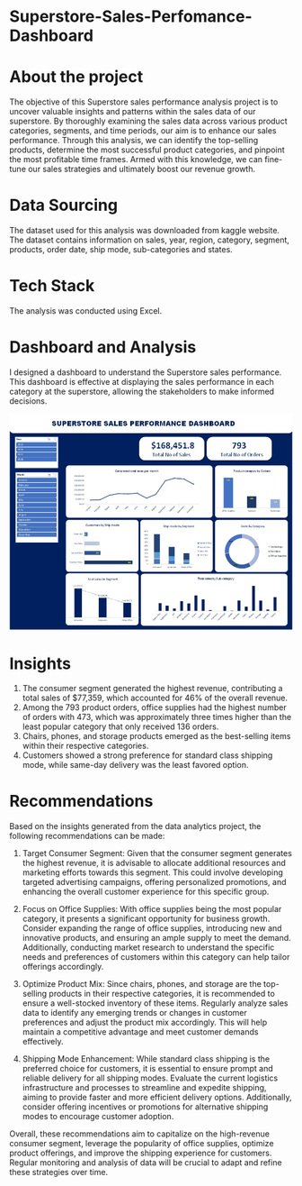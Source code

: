 # Superstore-Sales-Perfomance-Dashboard

# About the project
The objective of this Superstore sales performance analysis project is to uncover valuable insights and patterns within the sales data of our superstore. By thoroughly examining the sales data across various product categories, segments, and time periods, our aim is to enhance our sales performance. Through this analysis, we can identify the top-selling products, determine the most successful product categories, and pinpoint the most profitable time frames. Armed with this knowledge, we can fine-tune our sales strategies and ultimately boost our revenue growth.

# Data Sourcing
The dataset used for this analysis was downloaded from kaggle website. The dataset contains information on sales, year, region, category, segment, products, order date, ship mode, sub-categories and states.

# Tech Stack
The analysis was conducted using Excel.

# Dashboard and Analysis
I designed a dashboard to understand the Superstore sales performance. This dashboard is effective at displaying the sales performance in each category at the superstore, allowing the stakeholders to make informed decisions. 

![Sales performance Dashboard](image/salesdashboard.jpg)

# Insights
1. The consumer segment generated the highest revenue, contributing a total sales of $77,359, which accounted for 46% of the overall revenue.
2. Among the 793 product orders, office supplies had the highest number of orders with 473, which was approximately three times higher than the least popular category that only received 136 orders.
4. Chairs, phones, and storage products emerged as the best-selling items within their respective categories.
5. Customers showed a strong preference for standard class shipping mode, while same-day delivery was the least favored option.

# Recommendations
Based on the insights generated from the data analytics project, the following recommendations can be made:

 1. Target Consumer Segment: Given that the consumer segment generates the highest revenue, it is advisable to allocate additional resources and marketing efforts towards this segment. This could involve developing targeted advertising campaigns, offering personalized promotions, and enhancing the overall customer experience for this specific group.
 
 2. Focus on Office Supplies: With office supplies being the most popular category, it presents a significant opportunity for business growth. Consider expanding the range of office supplies, introducing new and innovative products, and ensuring an ample supply to meet the demand. Additionally, conducting market research to understand the specific needs and preferences of customers within this category can help tailor offerings accordingly.
 
 3. Optimize Product Mix: Since chairs, phones, and storage are the top-selling products in their respective categories, it is recommended to ensure a well-stocked inventory of these items. Regularly analyze sales data to identify any emerging trends or changes in customer preferences and adjust the product mix accordingly. This will help maintain a competitive advantage and meet customer demands effectively.
 
 4. Shipping Mode Enhancement: While standard class shipping is the preferred choice for customers, it is essential to ensure prompt and reliable delivery for all shipping modes. Evaluate the current logistics infrastructure and processes to streamline and expedite shipping, aiming to provide faster and more efficient delivery options. Additionally, consider offering incentives or promotions for alternative shipping modes to encourage customer adoption.
 
Overall, these recommendations aim to capitalize on the high-revenue consumer segment, leverage the popularity of office supplies, optimize product offerings, and improve the shipping experience for customers. Regular monitoring and analysis of data will be crucial to adapt and refine these strategies over time.
